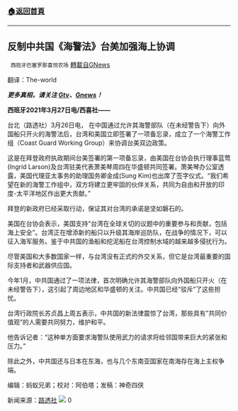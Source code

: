 ###  [:house:返回首頁](https://github.com/ourhimalayas/txt)
---

## 反制中共国《海警法》台美加强海上协调
` 西班牙巴塞罗那喜悦农场` [轉載自GNews](https://gnews.org/zh-hans/1025237/)

翻译：The-world

***更多真相，请关注 [Gtv](https://gtv.org/)、[Gnews](https://gnews.org/)！***

**西班牙2021年3月27日电/西喜社——**

台北（路透社）3月26日电， 在中国通过允许其海警部队（在未经警告下）向外国船只开火的海警法后，台湾和美国立即签署了一项备忘录，成立了一个海警工作组（Coast Guard Working Group）来协调台美双边政策。

这是在拜登政府执政期间台美签署的第一项备忘录，由美国在台协会执行理事蓝莺(Ingrid Larson)及台湾驻美代表萧美琴周四在华盛顿共同签署。萧美琴办公室透露，美国代理亚太事务的助理国务卿金成(Sung Kim)也出席了签字仪式。“我们希望在新的海警工作组中，双方将建立更牢固的伙伴关系，共同为自由和开放的印度-太平洋地区作出更大贡献。”

拜登的新政府已经采取行动，保证其对台湾的承诺是坚如磐石的。

美国在台协会表示，美国支持“台湾在全球关切的议题中的重要参与和贡献，包括海上安全”。台湾正在增添新的船只以升级其海岸巡防队，在战争的情况下，可以征入海军服务。鉴于中共国的渔船和挖泥船在台湾控制水域的越来越多侵扰行为。

尽管美国和大多数国家一样，与台湾没有正式的外交关系，但它是台湾最重要的国际支持者和武器供应国。

今年1月，中共国通过了一项法律，首次明确允许其海警部队向外国船只开火（在未经警告下），这引起了周边地区和华盛顿的关注。中共国已经“驳斥”了这些担忧。

台湾行政院长苏贞昌上周五表示，中共国的新法律震惊了台湾，那些具有”共同价值观”的人需要共同努力，维护和平。

他告诉记者：“这种单方面要求海警队使用武力的请求将给邻国带来巨大的紧张和压力。”

除此之外，中共国还与日本在东海，也与几个东南亚国家在南海存在海上主权争端。

编辑：蚂蚁兄弟；校对：阿伯塔；发稿：神奇四侠

新闻来源：[路透社](https://www.reuters.com/article/uk-taiwan-usa/taiwan-u-s-to-strengthen-maritime-coordination-after-china-law-idUKKBN2BI0B2?edition-redirect=uk)
![]()![](https://gnews.org/wp-content/uploads/2021/03/招募-5.jpeg)
0
